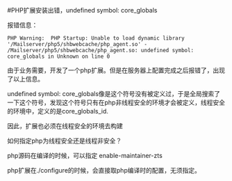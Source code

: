 #PHP扩展安装出错，undefined symbol: core_globals

报错信息：
```
PHP Warning:  PHP Startup: Unable to load dynamic library '/Mailserver/php5/shbwebcache/php_agent.so' - /Mailserver/php5/shbwebcache/php_agent.so: undefined symbol: core_globals in Unknown on line 0
```

由于业务需要，开发了一个php扩展。但是在服务器上配置完成之后报错了，出现了以上信息。

undefined symbol: core_globals像是这个符号没有被定义过，于是全局搜索了一下这个符号，发现这个符号只有在php非线程安全的环境才会被定义，线程安全的环境中，定义的是core_globals_id.

因此，扩展也必须在线程安全的环境去构建

如何指定php为线程安全还是线程非安全？

php源码在编译的时候，可以指定 enable-maintainer-zts

php扩展在./configure的时候，会直接取php编译时的配置，无须指定。

